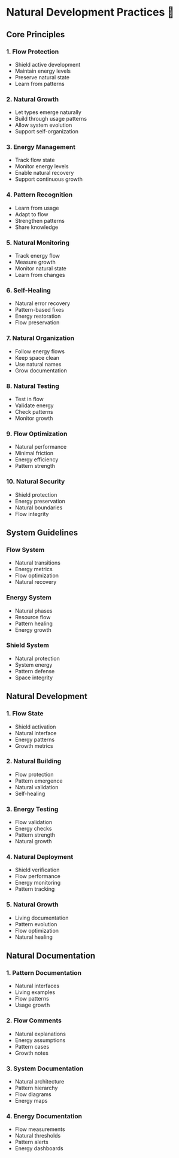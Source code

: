 # Natural Development Practices 🌱

## Core Principles

### 1. Flow Protection
- Shield active development
- Maintain energy levels
- Preserve natural state
- Learn from patterns

### 2. Natural Growth
- Let types emerge naturally
- Build through usage patterns
- Allow system evolution
- Support self-organization

### 3. Energy Management
- Track flow state
- Monitor energy levels
- Enable natural recovery
- Support continuous growth

### 4. Pattern Recognition
- Learn from usage
- Adapt to flow
- Strengthen patterns
- Share knowledge

### 5. Natural Monitoring
- Track energy flow
- Measure growth
- Monitor natural state
- Learn from changes

### 6. Self-Healing
- Natural error recovery
- Pattern-based fixes
- Energy restoration
- Flow preservation

### 7. Natural Organization
- Follow energy flows
- Keep space clean
- Use natural names
- Grow documentation

### 8. Natural Testing
- Test in flow
- Validate energy
- Check patterns
- Monitor growth

### 9. Flow Optimization
- Natural performance
- Minimal friction
- Energy efficiency
- Pattern strength

### 10. Natural Security
- Shield protection
- Energy preservation
- Natural boundaries
- Flow integrity

## System Guidelines

### Flow System
- Natural transitions
- Energy metrics
- Flow optimization
- Natural recovery

### Energy System
- Natural phases
- Resource flow
- Pattern healing
- Energy growth

### Shield System
- Natural protection
- System energy
- Pattern defense
- Space integrity

## Natural Development

### 1. Flow State
- Shield activation
- Natural interface
- Energy patterns
- Growth metrics

### 2. Natural Building
- Flow protection
- Pattern emergence
- Natural validation
- Self-healing

### 3. Energy Testing
- Flow validation
- Energy checks
- Pattern strength
- Natural growth

### 4. Natural Deployment
- Shield verification
- Flow performance
- Energy monitoring
- Pattern tracking

### 5. Natural Growth
- Living documentation
- Pattern evolution
- Flow optimization
- Natural healing

## Natural Documentation

### 1. Pattern Documentation
- Natural interfaces
- Living examples
- Flow patterns
- Usage growth

### 2. Flow Comments
- Natural explanations
- Energy assumptions
- Pattern cases
- Growth notes

### 3. System Documentation
- Natural architecture
- Pattern hierarchy
- Flow diagrams
- Energy maps

### 4. Energy Documentation
- Flow measurements
- Natural thresholds
- Pattern alerts
- Energy dashboards 